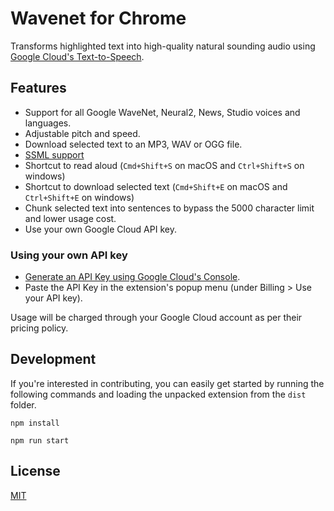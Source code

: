 # Wavenet for Chrome
Transforms highlighted text into high-quality natural sounding audio using [Google Cloud's Text-to-Speech](https://cloud.google.com/text-to-speech).

## Features
* Support for all Google WaveNet, Neural2, News, Studio voices and languages.
* Adjustable pitch and speed.
* Download selected text to an MP3, WAV or OGG file.
* [SSML support](https://developers.google.com/actions/reference/ssml)
* Shortcut to read aloud (`Cmd+Shift+S` on macOS and `Ctrl+Shift+S` on windows)
* Shortcut to download selected text (`Cmd+Shift+E` on macOS and `Ctrl+Shift+E` on windows)
* Chunk selected text into sentences to bypass the 5000 character limit and lower usage cost.
* Use your own Google Cloud API key.

### Using your own API key
* [Generate an API Key using Google Cloud's Console](https://www.youtube.com/watch?v=1n8xlVNWEZ0).
* Paste the API Key in the extension's popup menu (under Billing > Use your API key).

Usage will be charged through your Google Cloud account as per their pricing policy.

## Development
If you're interested in contributing, you can easily get started by running the following commands and loading the unpacked extension from the `dist` folder.

```
npm install

npm run start
```


## License
[MIT](/LICENSE)
